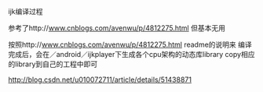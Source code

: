 ijk编译过程

参考了http://www.cnblogs.com/avenwu/p/4812275.html
但基本无用

按照http://www.cnblogs.com/avenwu/p/4812275.html
readme的说明来
编译完成后，会在／android／ijkplayer下生成各个cpu架构的动态库library
copy相应的library到自己的工程中即可


http://blog.csdn.net/u010072711/article/details/51438871
